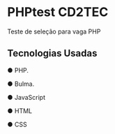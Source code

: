 # PHPtest CD2TEC

Teste de seleção para vaga PHP

## Tecnologias Usadas

  ● PHP.
  
  ● Bulma.
  
  ● JavaScript
  
  ● HTML
  
  ● CSS
  
